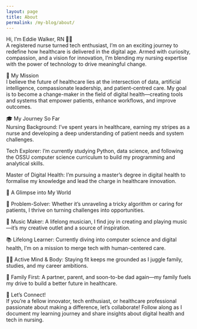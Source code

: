 ```yaml
---
layout: page
title: About
permalink: /my-blog/about/
---
```



Hi, I’m Eddie Walker, RN 👨‍⚕️ <br>
A registered nurse turned tech enthusiast, I’m on an exciting journey to redefine how healthcare is delivered in the digital age. Armed with curiosity, compassion, and a vision for innovation, I’m blending my nursing expertise with the power of technology to drive meaningful change.

🚀 My Mission<br>
I believe the future of healthcare lies at the intersection of data, artificial intelligence, compassionate leadership, and patient-centred care. My goal is to become a change-maker in the field of digital health—creating tools and systems that empower patients, enhance workflows, and improve outcomes.

🎓 My Journey So Far<br>
Nursing Background: I’ve spent years in healthcare, earning my stripes as a nurse and developing a deep understanding of patient needs and system challenges.

Tech Explorer: I’m currently studying Python, data science, and following the OSSU computer science curriculum to build my programming and analytical skills.

Master of Digital Health: I’m pursuing a master’s degree in digital health to formalise my knowledge and lead the charge in healthcare innovation.


🌟 A Glimpse into My World<br>

🧠 Problem-Solver: Whether it’s unraveling a tricky algorithm or caring for patients, I thrive on turning challenges into opportunities.

🎵 Music Maker: A lifelong musician, I find joy in creating and playing music—it’s my creative outlet and a source of inspiration.

📚 Lifelong Learner: Currently diving into computer science and digital health, I’m on a mission to merge tech with human-centered care.

🏋️‍♂️ Active Mind & Body: Staying fit keeps me grounded as I juggle family, studies, and my career ambitions.

🏡 Family First: A partner, parent, and soon-to-be dad again—my family fuels my drive to build a better future in healthcare.


🤝 Let’s Connect!<br>
If you’re a fellow innovator, tech enthusiast, or healthcare professional passionate about making a difference, let’s collaborate! Follow along as I document my learning journey and share insights about digital health and tech in nursing.
